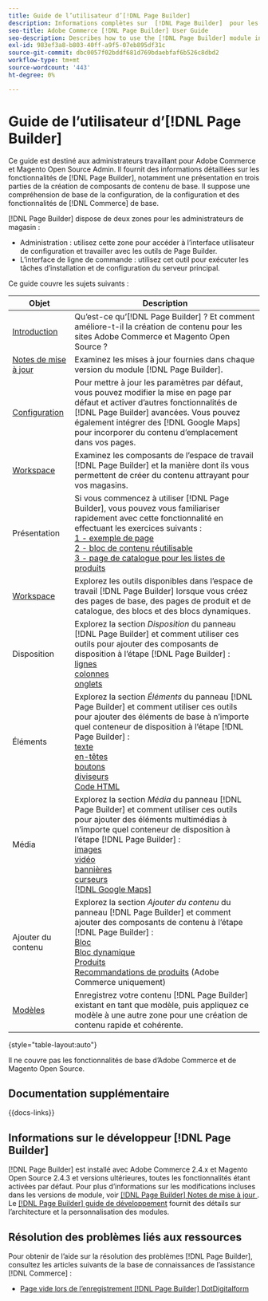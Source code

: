 ```yaml
---
title: Guide de l’utilisateur d’[!DNL Page Builder]
description: Informations complètes sur  [!DNL Page Builder]  pour les administrateurs Adobe Commerce et Magento Open Source.
seo-title: Adobe Commerce [!DNL Page Builder] User Guide
seo-description: Describes how to use the [!DNL Page Builder] module in Adobe Commerce or Magento Open Source.
exl-id: 983ef3a8-b803-40ff-a9f5-07eb895df31c
source-git-commit: dbc0057f02bddf681d769bdaebfaf6b526c8dbd2
workflow-type: tm+mt
source-wordcount: '443'
ht-degree: 0%

---
```


# Guide de l’utilisateur d’[!DNL Page Builder]

Ce guide est destiné aux administrateurs travaillant pour Adobe Commerce et Magento Open Source Admin. Il fournit des informations détaillées sur les fonctionnalités de [!DNL Page Builder], notamment une présentation en trois parties de la création de composants de contenu de base. Il suppose une compréhension de base de la configuration, de la configuration et des fonctionnalités de [!DNL Commerce] de base.

[!DNL Page Builder] dispose de deux zones pour les administrateurs de magasin :

- Administration : utilisez cette zone pour accéder à l’interface utilisateur de configuration et travailler avec les outils de Page Builder.
- L’interface de ligne de commande : utilisez cet outil pour exécuter les tâches d’installation et de configuration du serveur principal.

Ce guide couvre les sujets suivants :

| Objet | Description |
| ------- | ----------- |
| [Introduction](introduction.md) | Qu’est-ce qu’[!DNL Page Builder] ? Et comment améliore-t-il la création de contenu pour les sites Adobe Commerce et Magento Open Source ? |
| [Notes de mise à jour](release-notes.md) | Examinez les mises à jour fournies dans chaque version du module [!DNL Page Builder]. |
| [Configuration](setup.md) | Pour mettre à jour les paramètres par défaut, vous pouvez modifier la mise en page par défaut et activer d’autres fonctionnalités de [!DNL Page Builder] avancées. Vous pouvez également intégrer des [!DNL Google Maps] pour incorporer du contenu d’emplacement dans vos pages. |
| [Workspace](workspace.md) | Examinez les composants de l’espace de travail [!DNL Page Builder] et la manière dont ils vous permettent de créer du contenu attrayant pour vos magasins. |
| Présentation | Si vous commencez à utiliser [!DNL Page Builder], vous pouvez vous familiariser rapidement avec cette fonctionnalité en effectuant les exercices suivants : <br>[1 - exemple de page](1-simple-page.md)<br>[2 - bloc de contenu réutilisable](2-blocks.md)<br>[3 - page de catalogue pour les listes de produits](3-catalog-content.md) |
| [Workspace](workspace.md) | Explorez les outils disponibles dans l’espace de travail [!DNL Page Builder] lorsque vous créez des pages de base, des pages de produit et de catalogue, des blocs et des blocs dynamiques. |
| Disposition | Explorez la section _Disposition_ du panneau [!DNL Page Builder] et comment utiliser ces outils pour ajouter des composants de disposition à l’étape [!DNL Page Builder] : <br>[lignes](row.md)<br>[colonnes](column.md)<br>[onglets](tabs.md) |
| Éléments | Explorez la section _Éléments_ du panneau [!DNL Page Builder] et comment utiliser ces outils pour ajouter des éléments de base à n’importe quel conteneur de disposition à l’étape [!DNL Page Builder] : <br>[texte](text.md)<br>[en-têtes](heading.md)<br>[boutons](buttons.md)<br>[diviseurs](divider.md)<br>[Code HTML](html-code.md) |
| Média | Explorez la section _Média_ du panneau [!DNL Page Builder] et comment utiliser ces outils pour ajouter des éléments multimédias à n’importe quel conteneur de disposition à l’étape [!DNL Page Builder] : <br>[images](image.md)<br>[vidéo](video.md)<br>[bannières](banner.md)<br>[curseurs](slider.md)<br>[[!DNL Google Maps]](map.md) |
| Ajouter du contenu | Explorez la section _Ajouter du contenu_ du panneau [!DNL Page Builder] et comment ajouter des composants de contenu à l’étape [!DNL Page Builder] : <br>[Bloc](block.md)<br>[Bloc dynamique](dynamic-block.md)<br>[Produits](products.md)<br>[Recommandations de produits](recommendations.md) (Adobe Commerce uniquement) |
| [Modèles](templates.md) | Enregistrez votre contenu [!DNL Page Builder] existant en tant que modèle, puis appliquez ce modèle à une autre zone pour une création de contenu rapide et cohérente. |

{style="table-layout:auto"}

Il ne couvre pas les fonctionnalités de base d’Adobe Commerce et de Magento Open Source.

## Documentation supplémentaire

{{docs-links}}

## Informations sur le développeur [!DNL Page Builder]

[!DNL Page Builder] est installé avec Adobe Commerce 2.4.x et Magento Open Source 2.4.3 et versions ultérieures, toutes les fonctionnalités étant activées par défaut. Pour plus d’informations sur les modifications incluses dans les versions de module, voir [[!DNL Page Builder]  Notes de mise à jour ](release-notes.md). Le [[!DNL Page Builder] guide de développement](https://developer.adobe.com/commerce/frontend-core/page-builder/) fournit des détails sur l’architecture et la personnalisation des modules.

## Résolution des problèmes liés aux ressources

Pour obtenir de l’aide sur la résolution des problèmes [!DNL Page Builder], consultez les articles suivants de la base de connaissances de l’assistance [!DNL Commerce] :

- [Page vide lors de l’enregistrement  [!DNL Page Builder]  DotDigitalform](https://experienceleague.adobe.com/docs/commerce-knowledge-base/kb/troubleshooting/miscellaneous/magento-2.4.1-empty-page-when-dotdigital-page-builder-form-saved.html)
